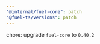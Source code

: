 ```yaml
---
"@internal/fuel-core": patch
"@fuel-ts/versions": patch
---
```


chore: upgrade `fuel-core` to `0.40.2`
